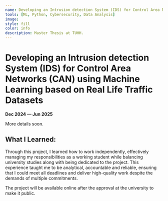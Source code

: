 ```yaml
---
name: Developing an Intrusion detection System (IDS) for Control Area Networks (CAN) using Machine Learning based on Real Life Traffic Datasets
tools: [ML, Python, Cybersecurity, Data Analysis]
image: 
style: fill
color: info
description: Master Thesis at TUHH.
---
```


# Developing an Intrusion detection System (IDS) for Control Area Networks (CAN) using Machine Learning based on Real Life Traffic Datasets
**Dec 2024 — Jun 2025**

More details soon.

## What I Learned:
Through this project, I learned how to work independently, effectively managing my responsibilities as a working student while balancing university studies along with being dedicated to the project. This experience taught me to be analytical, accountable and reliable, ensuring that I could meet all deadlines and deliver high-quality work despite the demands of multiple commitments.

<p class="text-center">
<!-- {% include elements/button.html link="https://github.com/tiramdasg/bored-coyote.git" text="See the Project" %} -->
The project will be available online after the approval at the university to make it public.
</p>
